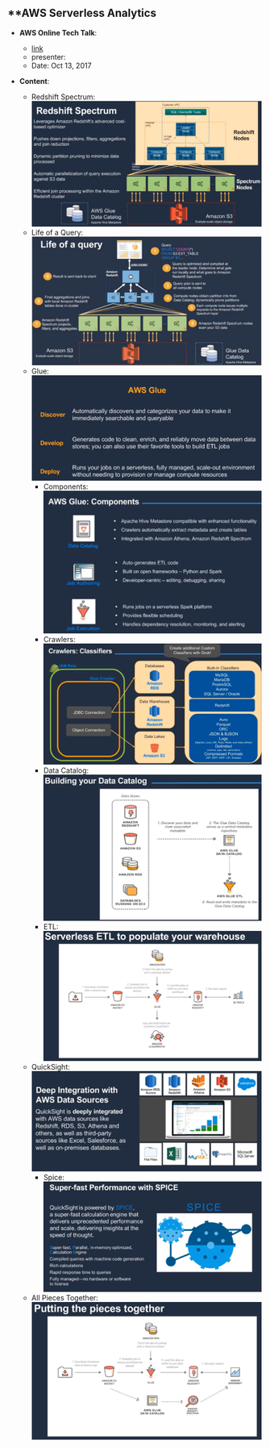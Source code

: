 
## **AWS Serverless Analytics

- **AWS Online Tech Talk**:
    - [link](https://www.youtube.com/watch?v=fORJ6y572gs)
    - presenter: 
    - Date: Oct 13, 2017

- **Content**:
    - Redshift Spectrum: ![](images/redshift_spectrum.png)
    - Life of a Query: ![](images/spectrum_life_of_a_query.png)
    - Glue: ![](images/glue.png)
        - Components: ![](images/glue_components.png)
        - Crawlers: ![](images/glue_crawlers_classifiers.png)
        - Data Catalog: ![](images/glue_data_catalog.png)
        - ETL: ![](images/glue_ETL_serverless.png)
    - QuickSight: ![](images/quicksight_integration.png)
        - Spice: ![](images/quicksight_spice.png)
    - All Pieces Together: ![](images/glue_pices_together.png)
